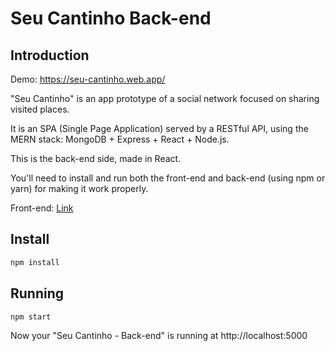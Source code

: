 # Seu Cantinho Back-end

## Introduction

Demo: https://seu-cantinho.web.app/

"Seu Cantinho" is an app prototype of a social network focused on sharing visited places. 

It is an SPA (Single Page Application) served by a RESTful API, using the MERN stack: MongoDB + Express + React + Node.js.

This is the back-end side, made in React.

You'll need to install and run both the front-end and back-end (using npm or yarn) for making it work properly.

Front-end: [Link](https://github.com/pedrorfigueiredo/seu-cantinho-front-end)

## Install

```sh
npm install
```

## Running

```sh
npm start
```

Now your "Seu Cantinho - Back-end" is running at http://localhost:5000
